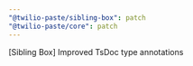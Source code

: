 ```yaml
---
"@twilio-paste/sibling-box": patch
"@twilio-paste/core": patch
---
```


[Sibling Box] Improved TsDoc type annotations
